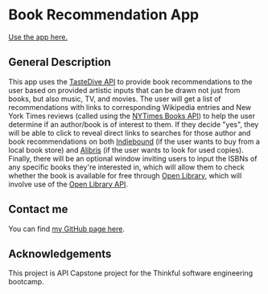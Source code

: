 # Book Recommendation App

[Use the app here.](https://sam1cutler.github.io/BookDiscovery/)

## General Description
This app uses the [TasteDive API](https://tastedive.com/) to provide book recommendations to the user based on provided artistic inputs that can be drawn not just from books, but also music, TV, and movies. The user will get a list of recommendations with links to corresponding Wikipedia entries and New York Times reviews (called using the [NYTimes Books API](https://developer.nytimes.com/docs/books-product/1/overview)) to help the user determine if an author/book is of interest to them. If they decide "yes", they will be able to click to reveal direct links to searches for those author and book recommendations on both [Indiebound](https://www.indiebound.org/) (if the user wants to buy from a local book store) and [Alibris](https://www.alibris.com/) (if the user wants to look for used copies). Finally, there will be an optional window inviting users to input the ISBNs of any specific books they're interested in, which will allow them to check whether the book is available for free through [Open Library](https://openlibrary.org/), which will involve use of the [Open Library API](https://openlibrary.org/dev/docs/api/books).

## Contact me
You can find [my GitHub page here](https://github.com/sam1cutler).

## Acknowledgements
This project is API Capstone project for the Thinkful software engineering bootcamp. 